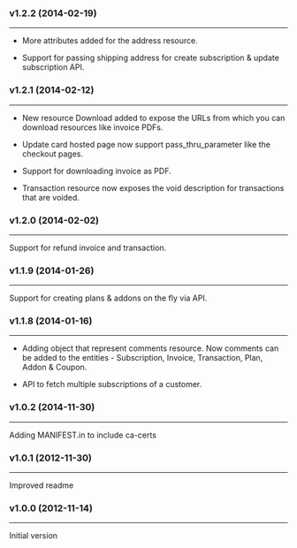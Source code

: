 ### v1.2.2  (2014-02-19)
* * *
* More attributes added for the address resource.

* Support for passing shipping address for create subscription & update subscription API.
    
### v1.2.1  (2014-02-12)
* * *
* New resource Download added to expose the URLs from which you can download resources like invoice PDFs.

* Update card hosted page now support pass_thru_parameter like the checkout pages. 

* Support for downloading invoice as PDF.

* Transaction resource now exposes the void description for transactions that are voided.

### v1.2.0  (2014-02-02) 
* * *    
Support for refund invoice and transaction.

### v1.1.9  (2014-01-26) 
* * *    
Support for creating plans & addons on the fly via API.

### v1.1.8  (2014-01-16) 
* * *    
* Adding object that represent comments resource. Now comments can be added to the entities - Subscription, Invoice, Transaction, Plan, Addon & Coupon. 

* API to fetch multiple subscriptions of a customer.

### v1.0.2  (2014-11-30)
* * *    
Adding MANIFEST.in to include ca-certs

### v1.0.1  (2012-11-30)
* * *    
Improved readme

### v1.0.0  (2012-11-14)
* * *    
Initial version

